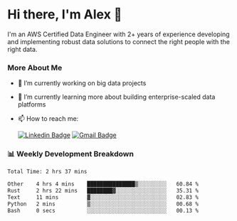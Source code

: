 # Hi there, I'm Alex  👋

I'm an AWS Certified Data Engineer with 2+ years of experience developing and implementing robust data solutions to connect the right people with the right data. 

### More About Me

- 🔭 I’m currently working on big data projects
- 🌱 I’m currently learning more about building enterprise-scaled data platforms
- 📫 How to reach me:

  [![Linkedin Badge](https://img.shields.io/badge/LinkedIn-0077B5?style=for-the-badge&logo=linkedin&logoColor=white)](https://www.linkedin.com/in/itsalexchen) [![Gmail Badge](https://img.shields.io/badge/Gmail-D14836?style=for-the-badge&logo=gmail&logoColor=white)](mailto:itsalexchen@gmail.com)




### 📊 Weekly Development Breakdown
<!--START_SECTION:waka-->

```txt
Total Time: 2 hrs 37 mins

Other    4 hrs 4 mins    ███████████████▒░░░░░░░░░   60.84 %
Rust     2 hrs 22 mins   ████████▓░░░░░░░░░░░░░░░░   35.31 %
Text     11 mins         ▓░░░░░░░░░░░░░░░░░░░░░░░░   02.83 %
Python   2 mins          ▒░░░░░░░░░░░░░░░░░░░░░░░░   00.68 %
Bash     0 secs          ░░░░░░░░░░░░░░░░░░░░░░░░░   00.13 %
```

<!--END_SECTION:waka-->
